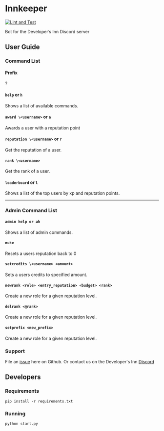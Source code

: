 # Innkeeper

[![Lint and Test](https://github.com/dev-inn/innkeeper/actions/workflows/python-app.yml/badge.svg)](https://github.com/dev-inn/innkeeper/actions/workflows/python-app.yml)

Bot for the Developer’s Inn Discord server

## User Guide

### Command List

#### Prefix
?
#### `help` or `h`
Shows a list of available commands.
#### `award \<username>` or `a`
Awards a user with a reputation point
#### `reputation \<username>` or `r`
Get the reputation of a user.
#### `rank \<username>`
Get the rank of a user.
#### `leaderboard` or `l`
Shows a list of the top users by xp and reputation points.

---

### Admin Command List

#### `admin help or ah`
Shows a list of admin commands.
#### `nuke`
Resets a users reputation back to 0
#### `setcredits \<username> <amount>`
Sets a users credits to specified amount.
#### `newrank <role> <entry_reputation> <budget> <rank>`
Create a new role for a given reputation level.
#### `delrank <@rank>`
Create a new role for a given reputation level.
#### `setprefix <new_prefix>`
Create a new role for a given reputation level.

### Support

File an [issue](https://github.com/dev-inn/innkeeper/issues) here on Github. Or contact us on the Developer's Inn <a href="https://discord.gg/va3eAbg">Discord</a>

## Developers

### Requirements

```
pip install -r requirements.txt
```

### Running

`python start.py`
